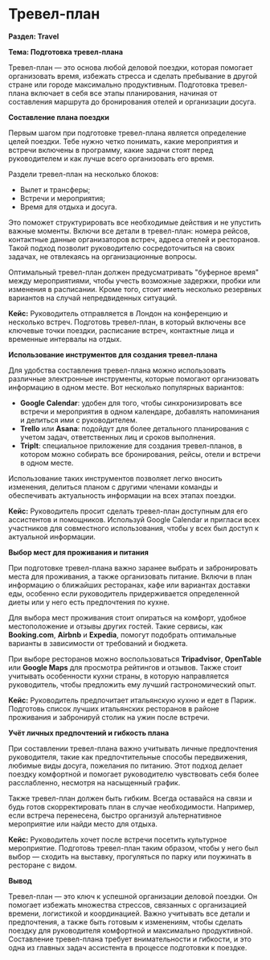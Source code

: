 # Тревел-план

**Раздел: Travel**

**Тема: Подготовка тревел-плана**

Тревел-план — это основа любой деловой поездки, которая помогает организовать время, избежать стресса и сделать пребывание в другой стране или городе максимально продуктивным. Подготовка тревел-плана включает в себя все этапы планирования, начиная от составления маршрута до бронирования отелей и организации досуга.

**Составление плана поездки**

Первым шагом при подготовке тревел-плана является определение целей поездки. Тебе нужно четко понимать, какие мероприятия и встречи включены в программу, какие задачи стоят перед руководителем и как лучше всего организовать его время.

Раздели тревел-план на несколько блоков:

* Вылет и трансферы;
* Встречи и мероприятия;
* Время для отдыха и досуга.

Это поможет структурировать все необходимые действия и не упустить важные моменты. Включи все детали в тревел-план: номера рейсов, контактные данные организаторов встреч, адреса отелей и ресторанов. Такой подход позволит руководителю сосредоточиться на своих задачах, не отвлекаясь на организационные вопросы.

Оптимальный тревел-план должен предусматривать "буферное время" между мероприятиями, чтобы учесть возможные задержки, пробки или изменения в расписании. Кроме того, стоит иметь несколько резервных вариантов на случай непредвиденных ситуаций.

**Кейс:** Руководитель отправляется в Лондон на конференцию и несколько встреч. Подготовь тревел-план, в который включены все ключевые точки поездки, расписание встреч, контактные лица и временные интервалы на отдых.

**Использование инструментов для создания тревел-плана**

Для удобства составления тревел-плана можно использовать различные электронные инструменты, которые помогают организовать информацию в одном месте. Вот несколько популярных вариантов:

* **Google Calendar**: удобен для того, чтобы синхронизировать все встречи и мероприятия в одном календаре, добавлять напоминания и делиться ими с руководителем.
* **Trello** или **Asana**: подойдут для более детального планирования с учетом задач, ответственных лиц и сроков выполнения.
* **TripIt**: специальное приложение для создания тревел-планов, в котором можно собирать все бронирования, рейсы, отели и встречи в одном месте.

Использование таких инструментов позволяет легко вносить изменения, делиться планом с другими членами команды и обеспечивать актуальность информации на всех этапах поездки.

**Кейс:** Руководитель просит сделать тревел-план доступным для его ассистентов и помощников. Используй Google Calendar и пригласи всех участников для совместного использования, чтобы у всех был доступ к актуальной информации.

**Выбор мест для проживания и питания**

При подготовке тревел-плана важно заранее выбрать и забронировать места для проживания, а также организовать питание. Включи в план информацию о ближайших ресторанах, кафе или вариантах доставки еды, особенно если руководитель придерживается определенной диеты или у него есть предпочтения по кухне.

Для выбора мест проживания стоит опираться на комфорт, удобное местоположение и отзывы других гостей. Такие сервисы, как **Booking.com**, **Airbnb** и **Expedia**, помогут подобрать оптимальные варианты в зависимости от требований и бюджета.

При выборе ресторанов можно воспользоваться **Tripadvisor**, **OpenTable** или **Google Maps** для просмотра рейтингов и отзывов. Также стоит учитывать особенности кухни страны, в которую направляется руководитель, чтобы предложить ему лучший гастрономический опыт.

**Кейс:** Руководитель предпочитает итальянскую кухню и едет в Париж. Подготовь список лучших итальянских ресторанов в районе проживания и забронируй столик на ужин после встречи.

**Учёт личных предпочтений и гибкость плана**

При составлении тревел-плана важно учитывать личные предпочтения руководителя, такие как предпочтительные способы передвижения, любимые виды досуга, пожелания по питанию. Этот подход делает поездку комфортной и помогает руководителю чувствовать себя более расслабленно, несмотря на насыщенный график.

Также тревел-план должен быть гибким. Всегда оставайся на связи и будь готов скорректировать план в случае необходимости. Например, если встреча перенесена, быстро организуй альтернативное мероприятие или найди место для отдыха.

**Кейс:** Руководитель хочет после встречи посетить культурное мероприятие. Подготовь тревел-план таким образом, чтобы у него был выбор — сходить на выставку, прогуляться по парку или поужинать в ресторане с видом.

**Вывод**

Тревел-план — это ключ к успешной организации деловой поездки. Он помогает избежать множества стрессов, связанных с организацией времени, логистикой и координацией. Важно учитывать все детали и предпочтения, а также быть готовым к изменениям, чтобы сделать поездку для руководителя комфортной и максимально продуктивной. Составление тревел-плана требует внимательности и гибкости, и это одна из главных задач ассистента в процессе подготовки к поездке.
